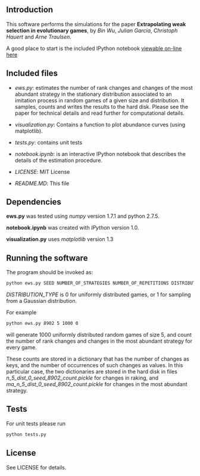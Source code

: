 ## Introduction

This software performs the simulations for the paper **Extrapolating weak selection in evolutionary games**, by *Bin Wu*, *Julian Garcia*, *Christoph Hauert* and *Arne Traulsen*. 

A good place to start is the included IPython notebook [viewable on-line here](http://nbviewer.ipython.org/urls/raw.github.com/juliangarcia/ews/master/notebook.ipynb)

## Included files

- *ews.py*: estimates the number of rank changes and changes of the most abundant strategy in the stationary distribution associated to an imitation process in random games of a given size and distribution. It samples, counts and writes the results to the hard disk. Please see the paper for technical details and read further for computational details. 

- *visualization.py*: Contains a function to plot abundance curves (using matplotlib).

- *tests.py*: contains unit tests

- *notebook.ipynb*: is an interactive IPython notebook that describes the details of the estimation procedure.

- *LICENSE*: MIT License

- *README.MD*: This file 


## Dependencies

**ews.py** was tested using *numpy* version 1.7.1 and python 2.7.5.

**notebook.ipynb** was created with *IPython* version 1.0.

**visualization.py** uses *matplotlib* version 1.3

## Running the software
The program should be invoked as:

```bash 
python ews.py SEED NUMBER_OF_STRATEGIES NUMBER_OF_REPETITIONS DISTRIBUTION_TYPE
```

*DISTRIBUTION_TYPE* is 0 for uniformly distributed games, or 1 for sampling from a Gaussian distribution. 

For example

```bash 
python ews.py 8902 5 1000 0
```

will generate 1000 uniformly distributed random games of size 5, and count the number of rank changes and changes in the most abundant strategy for every game. 

These counts are stored in a dictionary that has the number of changes as keys, and the number of occurrences of such changes as values. In this particular case, the two dictionaries are stored in the hard disk in files *n_5_dist_0_seed_8902_count.pickle* for changes in raking, and *ma_n_5_dist_0_seed_8902_count.pickle* for changes in the most abundant strategy. 


## Tests

For unit tests please run 

```bash
python tests.py 
```

## License

See LICENSE for details. 
